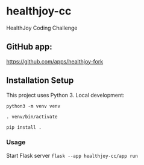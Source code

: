 # healthjoy-cc
HealthJoy Coding Challenge

## GitHub app:
https://github.com/apps/healthjoy-fork

## Installation Setup
This project uses Python 3. Local development:

`python3 -m venv venv`

`. venv/bin/activate`

`pip install .`

### Usage
Start Flask server
`flask --app healthjoy-cc/app run`
